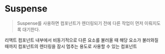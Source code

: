 # Suspense

> Suspense를 사용하면 컴포넌트가 렌더링되기 전에 다른 작업이 먼저 이뤄지도록 대기한다.

리액트 컴포넌트 내부에서 비동기적으로 다른 요소를 불러올 때 해당 요소가 불러와질 때까지 컴포넌트의 렌더링을 잠시 멈추는 용도로 사용할 수 있는 컴포넌트
